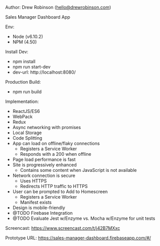 Author: Drew Robinson (hello@drewrobinson.com)

Sales Manager Dashboard App

Env:
- Node (v6.10.2)
- NPM (4.50)

Install Dev:
- npm install
- npm run start-dev
- dev-url: http://localhost:8080/

Production Build:
- npm run build

Implementation:
 - ReactJS/ES6
 - WebPack
 - Redux
 - Async networking with promises
 - Local Storage
 - Code Splitting
 - App can load on offline/flaky connections
    - Registers a Service Worker
    - Responds with a 200 when offline
 - Page load performance is fast
 - Site is progressively enhanced
    - Contains some content when JavaScript is not available
 - Network connection is secure
    - Uses HTTPS
    - Redirects HTTP traffic to HTTPS
 - User can be prompted to Add to Homescreen
    - Registers a Service Worker
    - Manifest exists
 - Design is mobile-friendly
 - @TODO Firebase Integration
 - @TODO Evaluate Jest w/Enzyme vs. Mocha w/Enzyme for unit tests


Screencast: https://www.screencast.com/t/j42B7MXxc

Prototype URL: https://sales-manager-dashboard.firebaseapp.com/#/